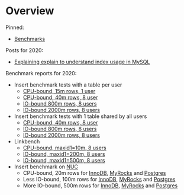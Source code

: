 # Overview

Pinned:
* [Benchmarks](database-benchmarks.md)

Posts for 2020:
* [Explaining explain to understand index usage in MySQL](posts_2020/20_08_11_explain_explain.md)

Benchmark reports for 2020:
* Insert benchmark tests with a table per user
  * [CPU-bound, 15m rows, 1 user](reports/20_09_11_ibench_1u_15m/all.html)
  * [CPU-bound, 40m rows, 8 user](reports/20_09_11_ibench_8u_40m/all.html)
  * [IO-bound 800m rows, 8 users](reports/20_09_11_ibench_8u_800m/all.html)
  * [IO-bound 2000m rows, 8 users](reports/20_09_11_ibench_8u_2000m/all.html)
* Insert benchmark tests with 1 table shared by all users
  * [CPU-bound, 40m rows, 8 user](reports/20_09_11_ibench_1t_8u_40m/all.html)
  * [IO-bound 800m rows, 8 users](reports/20_09_11_ibench_1t_8u_800m/all.html)
  * [IO-bound 2000m rows, 8 users](reports/20_09_11_ibench_1t_8u_2000m/all.html)
* Linkbench
  * [CPU-bound, maxid1=10m, 8 users](reports/20_09_11_linkb_10m_inno/all.html)
  * [IO-bound, maxid1=200m, 8 users](reports/20_09_11_linkb_200m_inno/all.html)
  * [IO-bound, maxid1=500m, 8 users](reports/20_09_11_linkb_500m_inno/all.html)
* Insert benchmark on [NUC](http://smalldatum.blogspot.com/2018/12/new-small-servers-for-performance.html)
  * CPU-bound, 20m rows for [InnoDB](reports/20_12_01_ibench_nuc/in.8021/20m), [MyRocks](reports/20_12_01_ibench_nuc/rx.5635/20m) and [Postgres](reports/20_12_01_ibench_nuc/pg.123/20m)
  * Less IO-bound, 100m rows for [InnoDB](reports/20_12_01_ibench_nuc/in.8021/100m), [MyRocks](reports/20_12_01_ibench_nuc/rx.5635/100m) and [Postgres](reports/20_12_01_ibench_nuc/pg.123/100m)
  * More IO-bound, 500m rows for [InnoDB](reports/20_12_01_ibench_nuc/in.8021/500m), [MyRocks](reports/20_12_01_ibench_nuc/rx.5635/500m) and [Postgres](reports/20_12_01_ibench_nuc/pg.123/500m)
